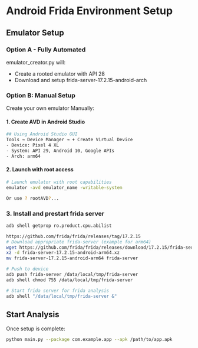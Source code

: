 # Android Frida Environment Setup

## Emulator Setup

### Option A - Fully Automated 
emulator_creator.py will:
- Create a rooted emulator with API 28
- Download and setup frida-server-17.2.15-android-arch

### Option B: Manual Setup
Create your own emulator Manually:

#### 1. Create AVD in Android Studio
```bash
## Using Android Studio GUI
Tools → Device Manager → + Create Virtual Device
- Device: Pixel 4 XL
- System: API 29, Android 10, Google APIs
- Arch: arm64
```

#### 2. Launch with root access
```bash
# Launch emulator with root capabilities
emulator -avd emulator_name -writable-system

Or use ? rootAVD?...
```

### 3. Install and prestart frida server
```bash
adb shell getprop ro.product.cpu.abilist

https://github.com/frida/frida/releases/tag/17.2.15
# Download appropriate frida-server (example for arm64)
wget https://github.com/frida/frida/releases/download/17.2.15/frida-server-17.2.15-android-arm64.xz
xz -d frida-server-17.2.15-android-arm64.xz  
mv frida-server-17.2.15-android-arm64 frida-server

# Push to device
adb push frida-server /data/local/tmp/frida-server
adb shell chmod 755 /data/local/tmp/frida-server

# Start frida server for frida analysis
adb shell "/data/local/tmp/frida-server &"
```

## Start Analysis
Once setup is complete:
```bash
python main.py --package com.example.app --apk /path/to/app.apk 
```